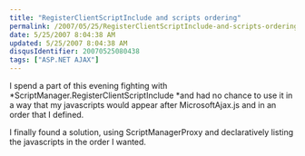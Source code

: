 ```yaml
---
title: "RegisterClientScriptInclude and scripts ordering"
permalink: /2007/05/25/RegisterClientScriptInclude-and-scripts-ordering/
date: 5/25/2007 8:04:38 AM
updated: 5/25/2007 8:04:38 AM
disqusIdentifier: 20070525080438
tags: ["ASP.NET AJAX"]
---
```

I spend a part of this evening fighting with *ScriptManager.RegisterClientScriptInclude *and had no chance to use it in a way that my javascripts would appear after MicrosoftAjax.js and in an order that I defined.

I finally found a solution, using ScriptManagerProxy and declaratively listing the javascripts in the order I wanted.<scripts>
